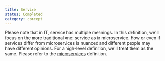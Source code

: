 ```yaml
---
title: Service
status: Completed
category: concept
---
```


Please note that in IT, service has multiple meanings. In this definition, we'll focus on the more traditional one: service as in microservice. How or even if services differ from microservices is nuanced and different people may have different opinions. For a high-level definition, we'll treat them as the same. Please refer to the [microservices](https://glossary.cncf.io/microservices/) definition.


